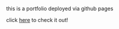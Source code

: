 this is a portfolio deployed via github pages

click [here](https://samcarlsen.github.io/githubPagesPortfolio/) to check it out!
